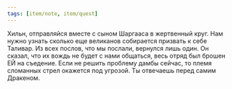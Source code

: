 ```yaml
---
tags: [item/note, item/quest]
---
```


Хильн, отправляйся вместе с сыном Шаргааса в жертвенный круг. Нам нужно узнать сколько еще великанов собирается призвать к себе Таливар. Из всех послов, что мы послали, вернулся лишь один. Он сказал, что их вождь не будет с нами общаться, весь отряд был брошен ЕЙ на съедение. Если не решить проблему дамбы сейчас, то племя сломанных стрел окажется под угрозой. Ты отвечаешь перед самим Дракеном.
